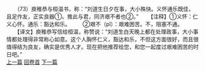 　　（73）庾稚恭与桓温书，称：“刘道生日夕在事，大小殊快。义怀通乐既佳，且足作友，正实良器①。推此与君，同济艰不者也②。”
　　【注释】①义怀：仁义心怀。通乐：豁达和乐。
　　②艰不（pǐ）：艰难困苦。不，阻塞不通。
　　【译文】庾稚恭写信给桓温，称赞说：“刘道生白天晚上都在处理政事，大小事情都处理得非常称心如意。这个人胸怀仁义，豁达和乐，不但这方面很好，而且很值得结为良友，确实是优秀人才。现在把他推荐给您，和您一起度过艰难困苦的时日吧。”
<br>[上一篇](08_072) [回卷首](08_000) [下一篇](08_074)

